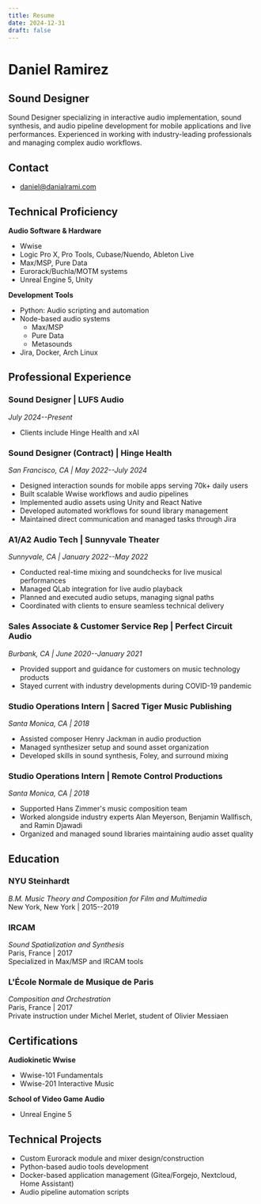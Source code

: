 ```yaml
---
title: Resume
date: 2024-12-31
draft: false
---
```


# Daniel Ramirez
## Sound Designer

Sound Designer specializing in interactive audio implementation, sound synthesis, and audio pipeline development for mobile applications and live performances. Experienced in working with industry-leading professionals and managing complex audio workflows.

## Contact
- daniel@danialrami.com

## Technical Proficiency

**Audio Software & Hardware**
- Wwise
- Logic Pro X, Pro Tools, Cubase/Nuendo, Ableton Live
- Max/MSP, Pure Data
- Eurorack/Buchla/MOTM systems
- Unreal Engine 5, Unity

**Development Tools**
- Python: Audio scripting and automation
- Node-based audio systems
	- Max/MSP
	- Pure Data
	- Metasounds
- Jira, Docker, Arch Linux

## Professional Experience

### Sound Designer | LUFS Audio
*July 2024--Present*

- Clients include Hinge Health and xAI

### Sound Designer (Contract) | Hinge Health
*San Francisco, CA | May 2022--July 2024*

- Designed interaction sounds for mobile apps serving 70k+ daily users
- Built scalable Wwise workflows and audio pipelines
- Implemented audio assets using Unity and React Native
- Developed automated workflows for sound library management
- Maintained direct communication and managed tasks through Jira

### A1/A2 Audio Tech | Sunnyvale Theater
*Sunnyvale, CA | January 2022--May 2022*

- Conducted real-time mixing and soundchecks for live musical performances
- Managed QLab integration for live audio playback
- Planned and executed audio setups, managing signal paths
- Coordinated with clients to ensure seamless technical delivery

### Sales Associate & Customer Service Rep | Perfect Circuit Audio
*Burbank, CA | June 2020--January 2021*

- Provided support and guidance for customers on music technology products
- Stayed current with industry developments during COVID-19 pandemic

### Studio Operations Intern | Sacred Tiger Music Publishing
*Santa Monica, CA | 2018*

- Assisted composer Henry Jackman in audio production
- Managed synthesizer setup and sound asset organization
- Developed skills in sound synthesis, Foley, and surround mixing

### Studio Operations Intern | Remote Control Productions
*Santa Monica, CA | 2018*

- Supported Hans Zimmer's music composition team
- Worked alongside industry experts Alan Meyerson, Benjamin Wallfisch, and Ramin Djawadi
- Organized and managed sound libraries maintaining audio asset quality

## Education

### NYU Steinhardt
*B.M. Music Theory and Composition for Film and Multimedia*  
New York, New York | 2015--2019

### IRCAM
*Sound Spatialization and Synthesis*  
Paris, France | 2017  
Specialized in Max/MSP and IRCAM tools

### L'École Normale de Musique de Paris
*Composition and Orchestration*  
Paris, France | 2017  
Private instruction under Michel Merlet, student of Olivier Messiaen

## Certifications

**Audiokinetic Wwise**
- Wwise-101 Fundamentals
- Wwise-201 Interactive Music

**School of Video Game Audio**
- Unreal Engine 5

## Technical Projects
- Custom Eurorack module and mixer design/construction
- Python-based audio tools development
- Docker-based application management (Gitea/Forgejo, Nextcloud, Home Assistant)
- Audio pipeline automation scripts
